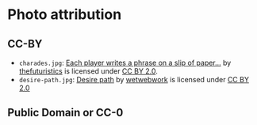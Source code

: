 # Photo attribution

## CC-BY

<!--
- {photo-name}: [Photo title](https://url) by [Author](author-url) is licensed under [CC BY 2.0](https://creativecommons.org/licenses/by/2.0)
-->

- `charades.jpg`: [Each player writes a phrase on a slip of paper...](https://www.flickr.com/photos/20383131@N00/387645378) by [thefuturistics](https://www.flickr.com/photos/20383131@N00) is licensed under [CC BY 2.0](https://creativecommons.org/licenses/by/2.0).
- `desire-path.jpg`: [Desire path](https://www.flickr.com/photos/82832950@N00/2847766967) by [wetwebwork](https://www.flickr.com/photos/82832950@N00) is licensed under [CC BY 2.0](https://creativecommons.org/licenses/by/2.0)

## Public Domain or CC-0


